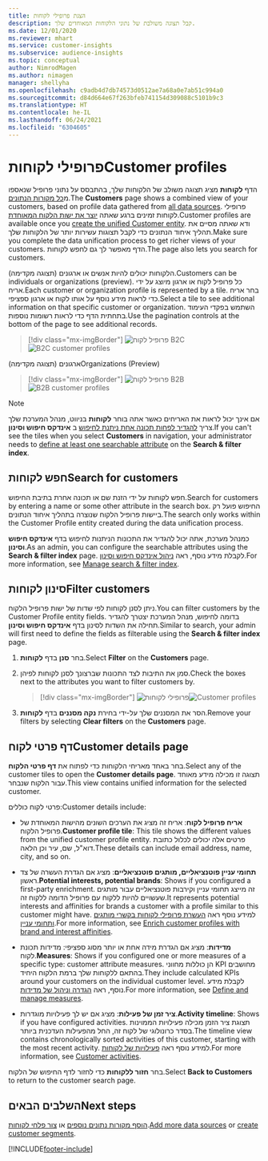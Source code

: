 ```yaml
---
title: הצגת פרופילי לקוחות
description: קבל תצוגה משולבת של נתוני הלקוחות המאוחדים שלך.
ms.date: 12/01/2020
ms.reviewer: mhart
ms.service: customer-insights
ms.subservice: audience-insights
ms.topic: conceptual
author: NimrodMagen
ms.author: nimagen
manager: shellyha
ms.openlocfilehash: c9adb4d7db74573d0512ae7a68a0e7ab51c994a0
ms.sourcegitcommit: d84d664e67f263bfeb741154d309088c5101b9c3
ms.translationtype: HT
ms.contentlocale: he-IL
ms.lasthandoff: 06/24/2021
ms.locfileid: "6304605"
---
```

# <a name="customer-profiles"></a><span data-ttu-id="de1ce-103">פרופילי לקוחות</span><span class="sxs-lookup"><span data-stu-id="de1ce-103">Customer profiles</span></span>

<span data-ttu-id="de1ce-104">הדף **לקוחות** מציג תצוגה משולב של הלקוחות שלך, בהתבסס על נתוני פרופיל שנאספו מ[כל מקורות הנתונים](data-sources.md).</span><span class="sxs-lookup"><span data-stu-id="de1ce-104">The **Customers** page shows a combined view of your customers, based on profile data gathered from [all data sources](data-sources.md).</span></span> <span data-ttu-id="de1ce-105">פרופילי לקוחות זמינים ברגע שאתה [יוצר את ישות הלקוח המאוחדת](data-unification.md).</span><span class="sxs-lookup"><span data-stu-id="de1ce-105">Customer profiles are available once you [create the unified Customer entity](data-unification.md).</span></span> <span data-ttu-id="de1ce-106">ודא שאתה מסיים את תהליך איחוד הנתונים כדי לקבל תצוגות עשירות יותר של הלקוחות שלך.</span><span class="sxs-lookup"><span data-stu-id="de1ce-106">Make sure you complete the data unification process to get richer views of your customers.</span></span> <span data-ttu-id="de1ce-107">הדף מאפשר לך גם לחפש לקוחות.</span><span class="sxs-lookup"><span data-stu-id="de1ce-107">The page also lets you search for customers.</span></span>

<span data-ttu-id="de1ce-108">הלקוחות יכולים להיות אנשים או ארגונים (תצוגה מקדימה).</span><span class="sxs-lookup"><span data-stu-id="de1ce-108">Customers can be individuals or organizations (preview).</span></span> <span data-ttu-id="de1ce-109">כל פרופיל לקוח או ארגון מיוצג על ידי אריח.</span><span class="sxs-lookup"><span data-stu-id="de1ce-109">Each customer or organization profile is represented by a tile.</span></span> <span data-ttu-id="de1ce-110">בחר אריח כדי לראות מידע נוסף על אותו לקוח או ארגון ספציפי.</span><span class="sxs-lookup"><span data-stu-id="de1ce-110">Select a tile to see additional information on that specific customer or organization.</span></span> <span data-ttu-id="de1ce-111">השתמש בפקדי העימוד בתחתית הדף כדי לראות רשומות נוספות.</span><span class="sxs-lookup"><span data-stu-id="de1ce-111">Use the pagination controls at the bottom of the page to see additional records.</span></span>

> [!div class="mx-imgBorder"] 
> <span data-ttu-id="de1ce-112">![פרופיל לקוח B2C](media/profiles-customers.png "פרופיל לקוח B2C")</span><span class="sxs-lookup"><span data-stu-id="de1ce-112">![B2C customer profiles](media/profiles-customers.png "B2C customer profiles")</span></span>

<span data-ttu-id="de1ce-113">ארגונים (תצוגה מקדימה)</span><span class="sxs-lookup"><span data-stu-id="de1ce-113">Organizations (Preview)</span></span>
> [!div class="mx-imgBorder"] 
> <span data-ttu-id="de1ce-114">![פרופיל לקוח B2B](media/profile-customers-b2b.png "פרופיל לקוח B2B")</span><span class="sxs-lookup"><span data-stu-id="de1ce-114">![B2B customer profiles](media/profile-customers-b2b.png "B2B customer profiles")</span></span>

> [!NOTE]
> <span data-ttu-id="de1ce-115">אם אינך יכול לראות את האריחים כאשר אתה בוחר **לקוחות** בניווט, מנהל המערכת שלך צריך [להגדיר לפחות תכונה אחת ניתנת לחיפוש](search-filter-index.md) ב **אינדקס חיפוש וסינון**.</span><span class="sxs-lookup"><span data-stu-id="de1ce-115">If you can't see the tiles when you select **Customers** in navigation, your administrator needs to [define at least one searchable attribute](search-filter-index.md) on the **Search & filter index**.</span></span>

## <a name="search-for-customers"></a><span data-ttu-id="de1ce-116">חפש לקוחות</span><span class="sxs-lookup"><span data-stu-id="de1ce-116">Search for customers</span></span>

<span data-ttu-id="de1ce-117">חפש לקוחות על ידי הזנת שם או תכונה אחרת בתיבת החיפוש.</span><span class="sxs-lookup"><span data-stu-id="de1ce-117">Search for customers by entering a name or some other attribute in the search box.</span></span> <span data-ttu-id="de1ce-118">החיפוש פועל רק ביישות פרופיל הלקוח שנוצרה בתהליך איחוד הנתונים.</span><span class="sxs-lookup"><span data-stu-id="de1ce-118">The search only works within the Customer Profile entity created during the data unification process.</span></span>

<span data-ttu-id="de1ce-119">כמנהל מערכת, אתה יכול להגדיר את התכונות הניתנות לחיפוש בדף **אינדקס חיפוש וסינון**.</span><span class="sxs-lookup"><span data-stu-id="de1ce-119">As an admin, you can configure the searchable attributes using the **Search & filter index** page.</span></span> <span data-ttu-id="de1ce-120">לקבלת מידע נוסף, ראה [ניהול אינדקס חיפוש וסינון](search-filter-index.md).</span><span class="sxs-lookup"><span data-stu-id="de1ce-120">For more information, see [Manage search & filter index](search-filter-index.md).</span></span>

## <a name="filter-customers"></a><span data-ttu-id="de1ce-121">סינון לקוחות</span><span class="sxs-lookup"><span data-stu-id="de1ce-121">Filter customers</span></span>

<span data-ttu-id="de1ce-122">ניתן לסנן לקוחות לפי שדות של ישות פרופיל הלקוח.</span><span class="sxs-lookup"><span data-stu-id="de1ce-122">You can filter customers by the Customer Profile entity fields.</span></span> <span data-ttu-id="de1ce-123">בדומה לחיפוש, מנהל המערכת יצטרך להגדיר תחילה את השדות לסינון בדף **אינדקס חיפוש וסינון**.</span><span class="sxs-lookup"><span data-stu-id="de1ce-123">Similar to search, your admin will first need to define the fields as filterable using the **Search & filter index** page.</span></span>

1. <span data-ttu-id="de1ce-124">בחר **סנן** בדף **לקוחות**.</span><span class="sxs-lookup"><span data-stu-id="de1ce-124">Select **Filter** on the **Customers** page.</span></span>

2. <span data-ttu-id="de1ce-125">סמן את התיבות לצד התכונות שברצונך לסנן לקוחות לפיהן.</span><span class="sxs-lookup"><span data-stu-id="de1ce-125">Check the boxes next to the attributes you want to filter customers by.</span></span>

   > [!div class="mx-imgBorder"] 
   > <span data-ttu-id="de1ce-126">![פרופילי לקוחות](media/profiles-customers3.png "פרופילי לקוחות")</span><span class="sxs-lookup"><span data-stu-id="de1ce-126">![Customer profiles](media/profiles-customers3.png "Customer profiles")</span></span>

3. <span data-ttu-id="de1ce-127">הסר את המסננים שלך על-ידי בחירת **נקה מסננים** בדף **לקוחות**.</span><span class="sxs-lookup"><span data-stu-id="de1ce-127">Remove your filters by selecting **Clear filters** on the **Customers** page.</span></span>

##  <a name="customer-details-page"></a><span data-ttu-id="de1ce-128">דף פרטי לקוח</span><span class="sxs-lookup"><span data-stu-id="de1ce-128">Customer details page</span></span>

<span data-ttu-id="de1ce-129">בחר באחד מאריחי הלקוחות כדי לפתוח את **דף פרטי הלקוח**.</span><span class="sxs-lookup"><span data-stu-id="de1ce-129">Select any of the customer tiles to open the **Customer details page**.</span></span> <span data-ttu-id="de1ce-130">תצוגה זו מכילה מידע מאוחד עבור הלקוח שנבחר.</span><span class="sxs-lookup"><span data-stu-id="de1ce-130">This view contains unified information for the selected customer.</span></span>

<span data-ttu-id="de1ce-131">פרטי לקוח כוללים:</span><span class="sxs-lookup"><span data-stu-id="de1ce-131">Customer details include:</span></span>

-   <span data-ttu-id="de1ce-132">**אריח פרופיל לקוח**: אריח זה מציג את הערכים השונים מהישות המאוחדת של פרופיל הלקוח.</span><span class="sxs-lookup"><span data-stu-id="de1ce-132">**Customer profile tile**: This tile shows the different values from the unified customer profile entity.</span></span> <span data-ttu-id="de1ce-133">פרטים אלה יכולים לכלול כתובת דוא"ל, שם, עיר וכן הלאה.</span><span class="sxs-lookup"><span data-stu-id="de1ce-133">These details can include email address, name, city, and so on.</span></span> 

-   <span data-ttu-id="de1ce-134">**תחומי עניין פוטנציאליים, מותגים פוטנציאליים**: מציג אם הגדרת העשרה של צד ראשון.</span><span class="sxs-lookup"><span data-stu-id="de1ce-134">**Potential interests, potential brands**: Shows if you configured a first-party enrichment.</span></span> <span data-ttu-id="de1ce-135">זה מייצג תחומי עניין וקירבות פוטנציאליים עבור מותגים שעשויים להיות ללקוח עם פרופיל הדומה ללקוח זה.</span><span class="sxs-lookup"><span data-stu-id="de1ce-135">It represents potential interests and affinities for brands a customer with a profile similar to this customer might have.</span></span> <span data-ttu-id="de1ce-136">למידע נוסף ראה [העשרת פרופילי לקוחות בקשרי מותגים ותחומי עניין](enrichment-microsoft.md).</span><span class="sxs-lookup"><span data-stu-id="de1ce-136">For more information, see [Enrich customer profiles with brand and interest affinities](enrichment-microsoft.md).</span></span>

-   <span data-ttu-id="de1ce-137">**מדידות**: מציג אם הגדרת מידה אחת או יותר מסוג ספציפי: מדידות תכונת לקוח.</span><span class="sxs-lookup"><span data-stu-id="de1ce-137">**Measures**: Shows if you configured one or more measures of a specific type: customer attribute measures.</span></span> <span data-ttu-id="de1ce-138">הן כוללות מחווני KPI מחושבים בהתאם ללקוחות שלך ברמת הלקוח היחיד.</span><span class="sxs-lookup"><span data-stu-id="de1ce-138">They include calculated KPIs around your customers on the individual customer level.</span></span> <span data-ttu-id="de1ce-139">לקבלת מידע נוסף, ראה [הגדרה וניהול של מדידות](measures.md).</span><span class="sxs-lookup"><span data-stu-id="de1ce-139">For more information, see [Define and manage measures](measures.md).</span></span>

-   <span data-ttu-id="de1ce-140">**ציר זמן של פעילות**: מציג אם יש לך פעילויות מוגדרות.</span><span class="sxs-lookup"><span data-stu-id="de1ce-140">**Activity timeline**: Shows if you have configured activities.</span></span> <span data-ttu-id="de1ce-141">תצוגת ציר הזמן מכילה פעילויות הממוינות בסדר כרונולוגי של לקוח זה, החל מהפעילות העדכנית ביותר.</span><span class="sxs-lookup"><span data-stu-id="de1ce-141">The timeline view contains chronologically sorted activities of this customer, starting with the most recent activity.</span></span> <span data-ttu-id="de1ce-142">למידע נוסף ראה [פעילויות של לקוחות](activities.md).</span><span class="sxs-lookup"><span data-stu-id="de1ce-142">For more information, see [Customer activities](activities.md).</span></span>

<span data-ttu-id="de1ce-143">בחר **חזור ללקוחות** כדי לחזור לדף החיפוש של הלקוח.</span><span class="sxs-lookup"><span data-stu-id="de1ce-143">Select **Back to Customers** to return to the customer search page.</span></span>

## <a name="next-steps"></a><span data-ttu-id="de1ce-144">השלבים הבאים</span><span class="sxs-lookup"><span data-stu-id="de1ce-144">Next steps</span></span>

<span data-ttu-id="de1ce-145">[הוסף מקורות נתונים נוספים](data-sources.md) או [צור פלחי לקוחות](segments.md).</span><span class="sxs-lookup"><span data-stu-id="de1ce-145">[Add more data sources](data-sources.md) or [create customer segments](segments.md).</span></span>


[!INCLUDE[footer-include](../includes/footer-banner.md)]
